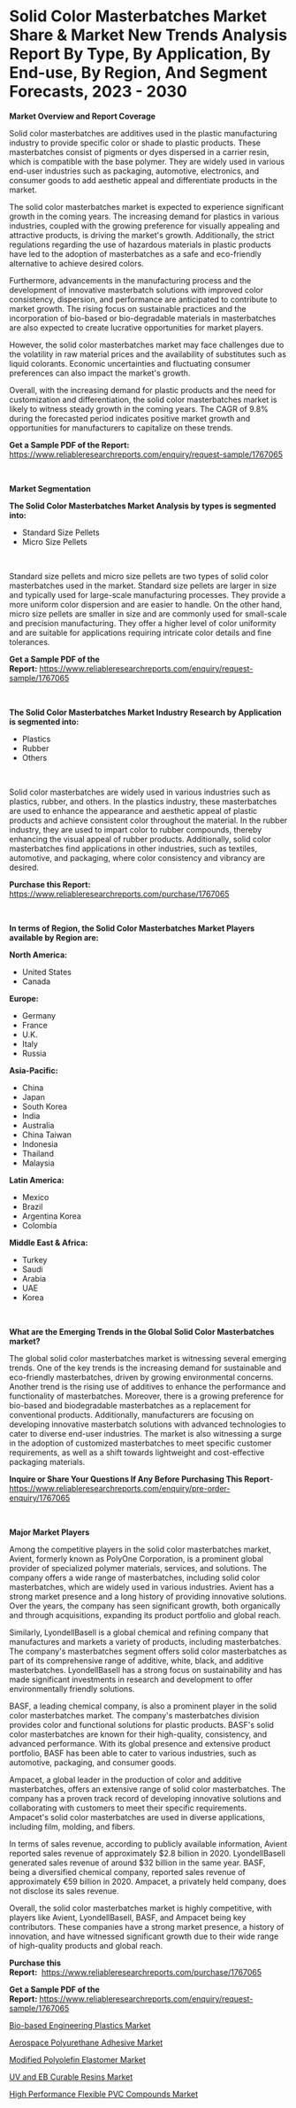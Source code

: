<p><h1>Solid Color Masterbatches Market Share & Market New Trends Analysis Report By Type, By Application, By End-use, By Region, And Segment Forecasts, 2023 - 2030</h1></p><p><strong>Market Overview and Report Coverage</strong></p>
<p><p>Solid color masterbatches are additives used in the plastic manufacturing industry to provide specific color or shade to plastic products. These masterbatches consist of pigments or dyes dispersed in a carrier resin, which is compatible with the base polymer. They are widely used in various end-user industries such as packaging, automotive, electronics, and consumer goods to add aesthetic appeal and differentiate products in the market.</p><p>The solid color masterbatches market is expected to experience significant growth in the coming years. The increasing demand for plastics in various industries, coupled with the growing preference for visually appealing and attractive products, is driving the market's growth. Additionally, the strict regulations regarding the use of hazardous materials in plastic products have led to the adoption of masterbatches as a safe and eco-friendly alternative to achieve desired colors.</p><p>Furthermore, advancements in the manufacturing process and the development of innovative masterbatch solutions with improved color consistency, dispersion, and performance are anticipated to contribute to market growth. The rising focus on sustainable practices and the incorporation of bio-based or bio-degradable materials in masterbatches are also expected to create lucrative opportunities for market players.</p><p>However, the solid color masterbatches market may face challenges due to the volatility in raw material prices and the availability of substitutes such as liquid colorants. Economic uncertainties and fluctuating consumer preferences can also impact the market's growth.</p><p>Overall, with the increasing demand for plastic products and the need for customization and differentiation, the solid color masterbatches market is likely to witness steady growth in the coming years. The CAGR of 9.8% during the forecasted period indicates positive market growth and opportunities for manufacturers to capitalize on these trends.</p></p>
<p><strong>Get a Sample PDF of the Report:</strong> <a href="https://www.reliableresearchreports.com/enquiry/request-sample/1767065">https://www.reliableresearchreports.com/enquiry/request-sample/1767065</a></p>
<p>&nbsp;</p>
<p><strong>Market Segmentation</strong></p>
<p><strong>The Solid Color Masterbatches Market Analysis by types is segmented into:</strong></p>
<p><ul><li>Standard Size Pellets</li><li>Micro Size Pellets</li></ul></p>
<p>&nbsp;</p>
<p><p>Standard size pellets and micro size pellets are two types of solid color masterbatches used in the market. Standard size pellets are larger in size and typically used for large-scale manufacturing processes. They provide a more uniform color dispersion and are easier to handle. On the other hand, micro size pellets are smaller in size and are commonly used for small-scale and precision manufacturing. They offer a higher level of color uniformity and are suitable for applications requiring intricate color details and fine tolerances.</p></p>
<p><strong>Get a Sample PDF of the Report:</strong>&nbsp;<a href="https://www.reliableresearchreports.com/enquiry/request-sample/1767065">https://www.reliableresearchreports.com/enquiry/request-sample/1767065</a></p>
<p>&nbsp;</p>
<p><strong>The Solid Color Masterbatches Market Industry Research by Application is segmented into:</strong></p>
<p><ul><li>Plastics</li><li>Rubber</li><li>Others</li></ul></p>
<p>&nbsp;</p>
<p><p>Solid color masterbatches are widely used in various industries such as plastics, rubber, and others. In the plastics industry, these masterbatches are used to enhance the appearance and aesthetic appeal of plastic products and achieve consistent color throughout the material. In the rubber industry, they are used to impart color to rubber compounds, thereby enhancing the visual appeal of rubber products. Additionally, solid color masterbatches find applications in other industries, such as textiles, automotive, and packaging, where color consistency and vibrancy are desired.</p></p>
<p><strong>Purchase this Report:</strong>&nbsp; <a href="https://www.reliableresearchreports.com/purchase/1767065">https://www.reliableresearchreports.com/purchase/1767065</a></p>
<p>&nbsp;</p>
<p><strong>In terms of Region, the Solid Color Masterbatches Market Players available by Region are:</strong></p>
<p>
    <p> <strong> North America: </strong>
        <ul>
            <li>United States</li>
            <li>Canada</li>
        </ul>
        </p> 
    <p> <strong> Europe: </strong>
        <ul>
            <li>Germany</li>
            <li>France</li>
            <li>U.K.</li>
            <li>Italy</li>
            <li>Russia</li>
        </ul>
        </p> 
    <p> <strong> Asia-Pacific: </strong>
        <ul>
            <li>China</li>
            <li>Japan</li>
            <li>South Korea</li>
            <li>India</li>
            <li>Australia</li>
            <li>China Taiwan</li>
            <li>Indonesia</li>
            <li>Thailand</li>
            <li>Malaysia</li>
        </ul>
        </p> 
    <p> <strong> Latin America: </strong>
        <ul>
            <li>Mexico</li>
            <li>Brazil</li>
            <li>Argentina Korea</li>
            <li>Colombia</li>
        </ul>
        </p> 
    <p> <strong> Middle East & Africa: </strong>
        <ul>
            <li>Turkey</li>
            <li>Saudi</li>
            <li>Arabia</li>
            <li>UAE</li>
            <li>Korea</li>
        </ul>
    </p>
    </p>
<p>&nbsp;</p>
<p><strong>What are the Emerging Trends in the Global Solid Color Masterbatches market?</strong></p>
<p><p>The global solid color masterbatches market is witnessing several emerging trends. One of the key trends is the increasing demand for sustainable and eco-friendly masterbatches, driven by growing environmental concerns. Another trend is the rising use of additives to enhance the performance and functionality of masterbatches. Moreover, there is a growing preference for bio-based and biodegradable masterbatches as a replacement for conventional products. Additionally, manufacturers are focusing on developing innovative masterbatch solutions with advanced technologies to cater to diverse end-user industries. The market is also witnessing a surge in the adoption of customized masterbatches to meet specific customer requirements, as well as a shift towards lightweight and cost-effective packaging materials.</p></p>
<p><strong>Inquire or Share Your Questions If Any Before Purchasing This Report</strong>- <a href="https://www.reliableresearchreports.com/enquiry/pre-order-enquiry/1767065">https://www.reliableresearchreports.com/enquiry/pre-order-enquiry/1767065</a></p>
<p>&nbsp;</p>
<p><strong>Major Market Players</strong></p>
<p><p>Among the competitive players in the solid color masterbatches market, Avient, formerly known as PolyOne Corporation, is a prominent global provider of specialized polymer materials, services, and solutions. The company offers a wide range of masterbatches, including solid color masterbatches, which are widely used in various industries. Avient has a strong market presence and a long history of providing innovative solutions. Over the years, the company has seen significant growth, both organically and through acquisitions, expanding its product portfolio and global reach.</p><p>Similarly, LyondellBasell is a global chemical and refining company that manufactures and markets a variety of products, including masterbatches. The company's masterbatches segment offers solid color masterbatches as part of its comprehensive range of additive, white, black, and additive masterbatches. LyondellBasell has a strong focus on sustainability and has made significant investments in research and development to offer environmentally friendly solutions.</p><p>BASF, a leading chemical company, is also a prominent player in the solid color masterbatches market. The company's masterbatches division provides color and functional solutions for plastic products. BASF's solid color masterbatches are known for their high-quality, consistency, and advanced performance. With its global presence and extensive product portfolio, BASF has been able to cater to various industries, such as automotive, packaging, and consumer goods.</p><p>Ampacet, a global leader in the production of color and additive masterbatches, offers an extensive range of solid color masterbatches. The company has a proven track record of developing innovative solutions and collaborating with customers to meet their specific requirements. Ampacet's solid color masterbatches are used in diverse applications, including film, molding, and fibers.</p><p>In terms of sales revenue, according to publicly available information, Avient reported sales revenue of approximately $2.8 billion in 2020. LyondellBasell generated sales revenue of around $32 billion in the same year. BASF, being a diversified chemical company, reported sales revenue of approximately €59 billion in 2020. Ampacet, a privately held company, does not disclose its sales revenue.</p><p>Overall, the solid color masterbatches market is highly competitive, with players like Avient, LyondellBasell, BASF, and Ampacet being key contributors. These companies have a strong market presence, a history of innovation, and have witnessed significant growth due to their wide range of high-quality products and global reach.</p></p>
<p><strong>Purchase this Report:</strong>&nbsp;&nbsp;<a href="https://www.reliableresearchreports.com/purchase/1767065">https://www.reliableresearchreports.com/purchase/1767065</a></p>
<p></p>
<p><strong>Get a Sample PDF of the Report:</strong>&nbsp;<a href="https://www.reliableresearchreports.com/enquiry/request-sample/1767065">https://www.reliableresearchreports.com/enquiry/request-sample/1767065</a></p>
<p><p><a href="https://github.com/gshchiplitsov/Market-Research-Report-List-1/blob/main/bio-based-engineering-plastics-market.md">Bio-based Engineering Plastics Market</a></p><p><a href="https://github.com/dzharov81/Market-Research-Report-List-1/blob/main/aerospace-polyurethane-adhesive-market.md">Aerospace Polyurethane Adhesive Market</a></p><p><a href="https://github.com/rahu1503/Market-Research-Report-List-1/blob/main/modified-polyolefin-elastomer-market.md">Modified Polyolefin Elastomer Market</a></p><p><a href="https://github.com/rahu1501/Market-Research-Report-List-1/blob/main/uv-and-eb-curable-resins-market.md">UV and EB Curable Resins Market</a></p><p><a href="https://github.com/ambrozg/Market-Research-Report-List-1/blob/main/high-performance-flexible-pvc-compounds-market.md">High Performance Flexible PVC Compounds Market</a></p></p>